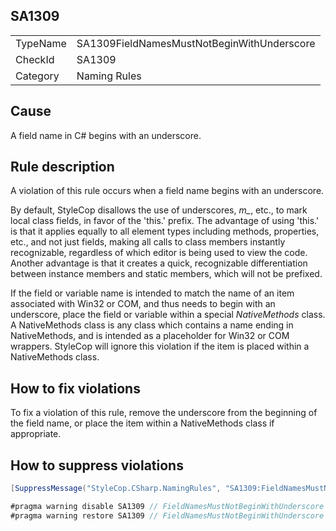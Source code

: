 ﻿## SA1309

<table>
<tr>
  <td>TypeName</td>
  <td>SA1309FieldNamesMustNotBeginWithUnderscore</td>
</tr>
<tr>
  <td>CheckId</td>
  <td>SA1309</td>
</tr>
<tr>
  <td>Category</td>
  <td>Naming Rules</td>
</tr>
</table>

## Cause

A field name in C# begins with an underscore.

## Rule description

A violation of this rule occurs when a field name begins with an underscore.

By default, StyleCop disallows the use of underscores, *m_*, etc., to mark local class fields, in favor of the 'this.' prefix. The advantage of using 'this.' is that it applies equally to all element types including methods, properties, etc., and not just fields, making all calls to class members instantly recognizable, regardless of which editor is being used to view the code. Another advantage is that it creates a quick, recognizable differentiation between instance members and static members, which will not be prefixed.

If the field or variable name is intended to match the name of an item associated with Win32 or COM, and thus needs to begin with an underscore, place the field or variable within a special *NativeMethods* class. A NativeMethods class is any class which contains a name ending in NativeMethods, and is intended as a placeholder for Win32 or COM wrappers. StyleCop will ignore this violation if the item is placed within a NativeMethods class.

## How to fix violations

To fix a violation of this rule, remove the underscore from the beginning of the field name, or place the item within a NativeMethods class if appropriate.

## How to suppress violations

```csharp
[SuppressMessage("StyleCop.CSharp.NamingRules", "SA1309:FieldNamesMustNotBeginWithUnderscore", Justification = "Reviewed.")]
```

```csharp
#pragma warning disable SA1309 // FieldNamesMustNotBeginWithUnderscore
#pragma warning restore SA1309 // FieldNamesMustNotBeginWithUnderscore
```
